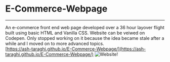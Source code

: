 # E-Commerce-Webpage
---
An e-commerce front end web page developed over a 36 hour layover flight built using basic HTML and Vanilla CSS. Website can be veiwed on Codepen. Only stopped working on it because the idea became stale after a while and I moved on to more advanced topics.   
[https://ash-taraghi.github.io/E-Commerce-Webpage/](https://ash-taraghi.github.io/E-Commerce-Webpage/)
![Website!]()
